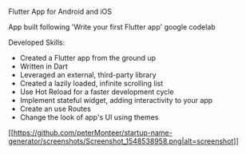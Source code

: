 Flutter App for Android and iOS

App built following 'Write your first Flutter app' google codelab

Developed Skills:

  - Created a Flutter app from the ground up
  - Written in Dart
  - Leveraged an external, third-party library
  - Created a lazily loaded, infinite scrolling list
  - Use Hot Reload for a faster development cycle
  - Implement stateful widget, adding interactivity to your app
  - Create an use Routes
  - Change the look of app's UI using themes
  
  [[https://github.com/peterMonteer/startup-name-generator/screenshots/Screenshot_1548538958.png|alt=screenshot]]

    


